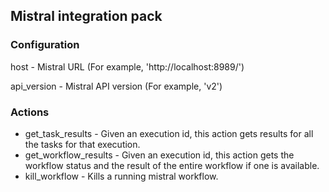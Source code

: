 ## Mistral integration pack

### Configuration

host - Mistral URL (For example, 'http://localhost:8989/')

api_version - Mistral API version (For example, 'v2')

### Actions

* get_task_results - Given an execution id, this action gets results for all the tasks for that execution.
* get_workflow_results - Given an execution id, this action gets the workflow status and the result of the entire workflow if one is available.
* kill_workflow - Kills a running mistral workflow.

